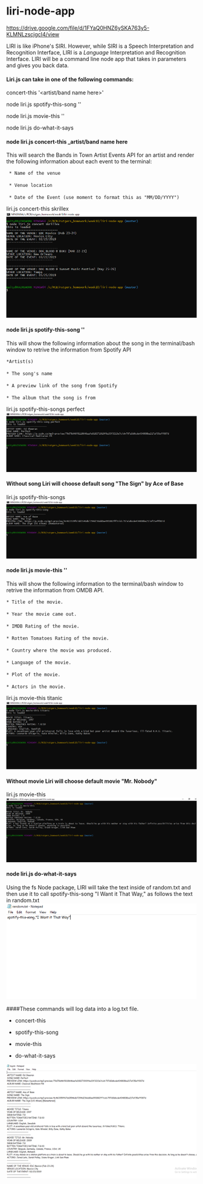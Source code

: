 # liri-node-app

https://drive.google.com/file/d/1FYaQ0HNZ6ySKA763y5-KLMNLzscjgcI4/view

LIRI is like iPhone's SIRI. However, while SIRI is a Speech Interpretation and Recognition Interface, LIRI is a _Language_ Interpretation and Recognition Interface. LIRI will be a command line node app that takes in parameters and gives you back data.

#### Liri.js can take in one of the following commands:

  concert-this '<artist/band name here>'
  
  node liri.js spotify-this-song '<song name here>'

  node liri.js movie-this '<movie name here>'

  node liri.js do-what-it-says
  
#### node liri.js concert-this _artist/band name here

This will search the Bands in Town Artist Events API for an artist and render the following information about each event to the terminal:

     * Name of the venue

     * Venue location

     * Date of the Event (use moment to format this as "MM/DD/YYYY")

liri.js concert-this skrillex
![Screenshot](screenshot/concert.PNG)

#### node liri.js spotify-this-song '<song name here>'
  
This will show the following information about the song in the terminal/bash window to retrive the information from Spotify API

    *Artist(s)
    
    * The song's name
    
    * A preview link of the song from Spotify
    
    * The album that the song is from  
    
liri.js spotify-this-songs perfect   
![Screenshot](screenshot/spotify_with_song.PNG)  

#### Without song Liri will choose default song "The Sign" by Ace of Base

liri.js spotify-this-songs
![Screenshot](screenshot/spotify_without_song.PNG)

#### node liri.js movie-this '<movie name here>'
  
This will show the following information to the terminal/bash window to retrive the information from OMDB API.

    * Title of the movie.
    
    * Year the movie came out.
    
    * IMDB Rating of the movie.
    
    * Rotten Tomatoes Rating of the movie.
    
    * Country where the movie was produced.
    
    * Language of the movie.
    
    * Plot of the movie.
    
    * Actors in the movie.
    
liri.js movie-this titanic
![Screenshot](screenshot/movie_with_name.PNG) 

#### Without movie Liri will choose default movie "Mr. Nobody"
liri.js movie-this
![Screenshot](screenshot/movie_without_name.PNG)

#### node liri.js do-what-it-says

Using the fs Node package, LIRI will take the text inside of random.txt and then use it to call spotify-this-song "I Want it That Way," as follows the text in random.txt
![Screenshot](screenshot/random.PNG)

####These commands will log data into a log.txt file.

  * concert-this
  
  * spotify-this-song
  
  * movie-this
  
  * do-what-it-says
  
  ![Screenshot](screenshot/log.PNG)
